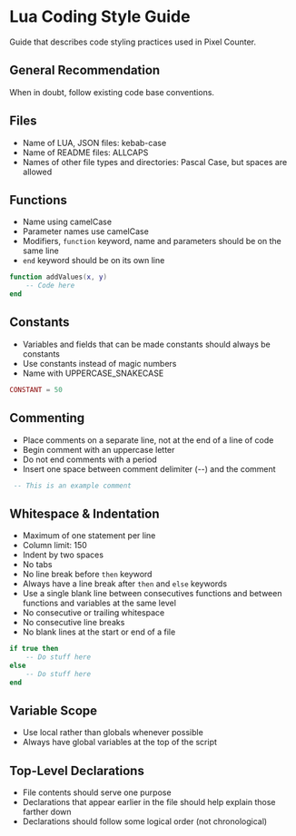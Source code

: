 # Lua Coding Style Guide

Guide that describes code styling practices used in Pixel Counter.

## General Recommendation

When in doubt, follow existing code base conventions.

## Files

- Name of LUA, JSON files: kebab-case
- Name of README files: ALLCAPS
- Names of other file types and directories: Pascal Case, but spaces are allowed

## Functions

- Name using camelCase
- Parameter names use camelCase
- Modifiers, `function` keyword, name and parameters should be on the same line
- `end` keyword should be on its own line

```lua
function addValues(x, y)
    -- Code here
end
```

## Constants

- Variables and fields that can be made constants should always be constants
- Use constants instead of magic numbers
- Name with UPPERCASE_SNAKECASE

```lua
CONSTANT = 50
```

## Commenting

- Place comments on a separate line, not at the end of a line of code
- Begin comment with an uppercase letter
- Do not end comments with a period
- Insert one space between comment delimiter (--) and the comment

```lua
 -- This is an example comment
```

## Whitespace & Indentation

- Maximum of one statement per line
- Column limit: 150
- Indent by two spaces
- No tabs
- No line break before `then` keyword
- Always have a line break after `then` and `else` keywords
- Use a single blank line between consecutives functions and between functions and variables at the same level
- No consecutive or trailing whitespace
- No consecutive line breaks
- No blank lines at the start or end of a file

```lua
if true then
    -- Do stuff here
else
    -- Do stuff here
end
```

## Variable Scope

- Use local rather than globals whenever possible
- Always have global variables at the top of the script

## Top-Level Declarations

- File contents should serve one purpose
- Declarations that appear earlier in the file should help explain those farther down
- Declarations should follow some logical order (not chronological)
